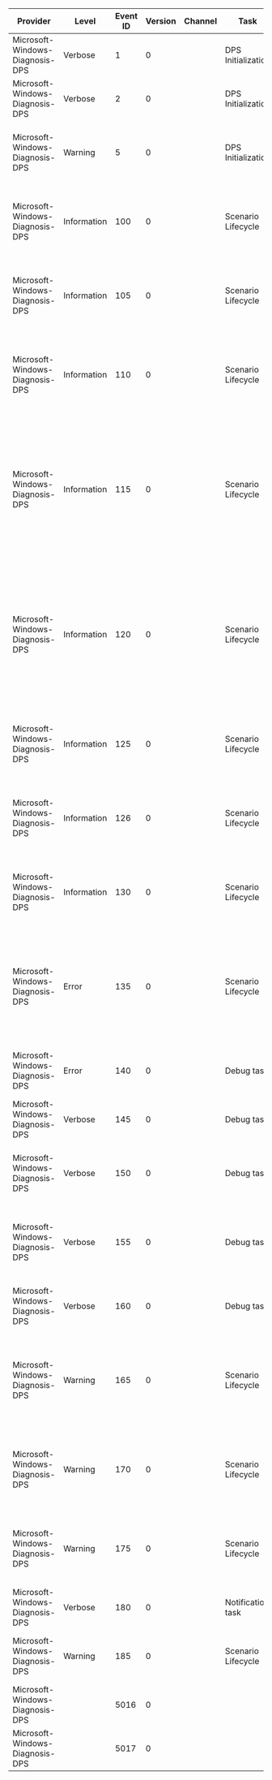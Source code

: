Provider                         |  Level        |  Event ID  |  Version  |  Channel  |  Task                |  Opcode                                                                                    |  Keyword                |  Message
---------------------------------|---------------|------------|-----------|-----------|----------------------|--------------------------------------------------------------------------------------------|-------------------------|----------------------------------------------------------------------------------------------------------------------------------------------------------------------------------------------------------------------------------------------------------------------------------------------------------------------------------------------------------------------------------
Microsoft-Windows-Diagnosis-DPS  |  Verbose      |  1         |  0        |           |  DPS Initialization  |  The Diagnostic Policy Service started                                                     |                         |
Microsoft-Windows-Diagnosis-DPS  |  Verbose      |  2         |  0        |           |  DPS Initialization  |  The Diagnostic Policy Service started                                                     |                         |
Microsoft-Windows-Diagnosis-DPS  |  Warning      |  5         |  0        |           |  DPS Initialization  |  A diagnostic scenario was misconfigured                                                   |                         |  The scenario {ScenarioId} has a configuration error or has been explicitly disabled in the WDI registry namespace.  The Diagnostic Policy Service will ignore the scenario.
Microsoft-Windows-Diagnosis-DPS  |  Information  |  100       |  0        |           |  Scenario Lifecycle  |  A diagnostic module detected a problem                                                    |                         |  Diagnostic module {DiagnosticModuleId} ({DiagnosticModuleImageName}) detected a problem for scenario {ScenarioId}, instance {InstanceId}, original activity ID {OriginalActivityId}.
Microsoft-Windows-Diagnosis-DPS  |  Information  |  105       |  0        |           |  Scenario Lifecycle  |  A scenario instance was dispatched for troubleshooting                                    |                         |  Diagnostic module {DiagnosticModuleId} ({DiagnosticModuleImageName}) started troubleshooting scenario {ScenarioId}, instance {InstanceId}, original activity ID {OriginalActivityId}.
Microsoft-Windows-Diagnosis-DPS  |  Information  |  110       |  0        |           |  Scenario Lifecycle  |  A diagnostic module completed troubleshooting without setting a resolution                |                         |  Diagnostic module {DiagnosticModuleId} ({DiagnosticModuleImageName}) finished troubleshooting scenario {ScenarioId}, instance {InstanceId}, original activity ID {OriginalActivityId}.  No resolution was set by the diagnostic module.
Microsoft-Windows-Diagnosis-DPS  |  Information  |  115       |  0        |           |  Scenario Lifecycle  |  A diagnostic module completed troubleshooting and set an immediate resolution             |                         |  Diagnostic module {DiagnosticModuleId} ({DiagnosticModuleImageName}) finished troubleshooting scenario {ScenarioId}, instance {InstanceId}, original activity ID {OriginalActivityId}.  It set resolution {ResolutionId} for user {ResolutionSID} in session {ResolutionSessionId} with expiration date {ResolutionExpirationDate}.  The resolution will be started immediately.
Microsoft-Windows-Diagnosis-DPS  |  Information  |  120       |  0        |           |  Scenario Lifecycle  |  A diagnostic module finished troubleshooting and set an queued resolution                 |                         |  Diagnostic module {DiagnosticModuleId} ({DiagnosticModuleImageName}) finished troubleshooting scenario {ScenarioId}, instance {InstanceId}, original activity ID {OriginalActivityId}.  It set resolution {ResolutionId} for user {ResolutionSID} in session {ResolutionSessionId} with expiration date {ResolutionExpirationDate}.  The resolution was queued to start later.
Microsoft-Windows-Diagnosis-DPS  |  Information  |  125       |  0        |           |  Scenario Lifecycle  |  A scenario instance was dispatched for resolution                                         |                         |  Diagnostic module {DiagnosticModuleId} ({DiagnosticModuleImageName}) started resolving scenario {ScenarioId}, instance {InstanceId}, original activity ID {OriginalActivityId}.
Microsoft-Windows-Diagnosis-DPS  |  Information  |  126       |  0        |           |  Scenario Lifecycle  |  A diagnostic module queued itself for later invocation                                    |                         |  Diagnostic module {DiagnosticModuleId} ({DiagnosticModuleImageName}) was queued to start later for scenario {ScenarioId}, instance {InstanceId}, original activity ID {OriginalActivityId}.
Microsoft-Windows-Diagnosis-DPS  |  Information  |  130       |  0        |           |  Scenario Lifecycle  |  A diagnostic module completed resolution                                                  |                         |  Diagnostic module {DiagnosticModuleId} ({DiagnosticModuleImageName}) finished resolving scenario {ScenarioId}, instance {InstanceId}, original activity ID {OriginalActivityId}.
Microsoft-Windows-Diagnosis-DPS  |  Error        |  135       |  0        |           |  Scenario Lifecycle  |  The Diagnostic Policy Service was not able to instantiate a diagnostic module host        |                         |  The Diagnostic Policy Service could not create a diagnostic module host instance for diagnostic module {DiagnosticModuleId} ({DiagnosticModuleImageName}).  The error code was {StatusCode}.  The scenario {ScenarioId}, instance {InstanceId}, original activity ID {OriginalActivityId} will be discarded.
Microsoft-Windows-Diagnosis-DPS  |  Error        |  140       |  0        |           |  Debug task          |  Debug event                                                                               |                         |  The Diagnostic Policy Service encountered an error in file {FileName}, function {FunctionName}, line {LineNumber}: {ErrorMessage}.
Microsoft-Windows-Diagnosis-DPS  |  Verbose      |  145       |  0        |           |  Debug task          |  This event is raised at the ServiceMain for the service                                   |                         |
Microsoft-Windows-Diagnosis-DPS  |  Verbose      |  150       |  0        |           |  Debug task          |  This event is raised when the DPS signals its status as RUNNING to the SCM                |                         |
Microsoft-Windows-Diagnosis-DPS  |  Verbose      |  155       |  0        |           |  Debug task          |  This event is raised when the service receives a shutdown/stop notification from the SCM  |                         |
Microsoft-Windows-Diagnosis-DPS  |  Verbose      |  160       |  0        |           |  Debug task          |  This event is raised when the service is successfully stopped                             |                         |
Microsoft-Windows-Diagnosis-DPS  |  Warning      |  165       |  0        |           |  Scenario Lifecycle  |  This event is raised when a scenario fails                                                |                         |  The Diagnostic Policy Service encountered an error while handling scenario {ScenarioId} with diagnostic module {DiagnosticModuleId} ({DiagnosticModuleImageName}), instance {InstanceId}, original activity ID {OriginalActivityId}. The error code was {StatusCode}.
Microsoft-Windows-Diagnosis-DPS  |  Warning      |  170       |  0        |           |  Scenario Lifecycle  |  This event is raised when a scenario fails                                                |                         |  Diagnostic module {DiagnosticModuleId} ({DiagnosticModuleImageName}) encountered an error while handling scenario {ScenarioId}, instance {InstanceId}, original activity ID {OriginalActivityId}.  The error code was {StatusCode}.
Microsoft-Windows-Diagnosis-DPS  |  Warning      |  175       |  0        |           |  Scenario Lifecycle  |  This event is raised when a scenario fails                                                |                         |  Scenario {ScenarioId}, instance {InstanceId}, original activity ID {OriginalActivityId} was dropped by diagnostic module {DiagnosticModuleId} ({DiagnosticModuleImageName}). The error code was {StatusCode}.
Microsoft-Windows-Diagnosis-DPS  |  Verbose      |  180       |  0        |           |  Notification task   |  This event is raised when DPS refreshes group policy                                      |                         |
Microsoft-Windows-Diagnosis-DPS  |  Warning      |  185       |  0        |           |  Scenario Lifecycle  |  A diagnostic module was moved to a broken state                                           |                         |  Diagnostic module {DiagnosticModuleId} ({DiagnosticModuleImageName}) was moved into a broken state. The error code was {StatusCode}.
Microsoft-Windows-Diagnosis-DPS  |               |  5016      |  0        |           |                      |                                                                                            |  Memory tracing events  |  The Diagnostic Policy Service just made a heap allocation
Microsoft-Windows-Diagnosis-DPS  |               |  5017      |  0        |           |                      |                                                                                            |  Memory tracing events  |  The Diagnostic Policy Service just freed a previously made heap allocation